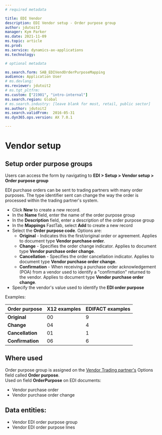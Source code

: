 ```yaml
---
# required metadata

title: EDI Vendor
description: EDI Vendor setup - Order purpose group
author: jdutoit2
manager: Kym Parker
ms.date: 2021-11-09
ms.topic: article
ms.prod: 
ms.service: dynamics-ax-applications
ms.technology: 

# optional metadata

ms.search.form: SAB_EDIVendOrderPurposeMapping  
audience: Application User
# ms.devlang:
ms.reviewer: jdutoit2
# ms.tgt_pltfrm:
ms.custom: ["21901", "intro-internal"]
ms.search.region: Global
# ms.search.industry: [leave blank for most, retail, public sector]
ms.author: jdutoit2
ms.search.validFrom:  2016-05-31
ms.dyn365.ops.version: AX 7.0.1

---
```


# Vendor setup
## Setup order purpose groups

Users can access the form by navigating to **EDI > Setup > Vendor setup > Order purpose group**

EDI purchase orders can be sent to trading partners with many order purposes.  The type identifier sent can change the way the order is processed within the trading partner's system.
-	Click **New** to create a new record. 
-	In the **Name** field, enter the name of the order purpose group
-	In the **Description** field, enter a description of the order purpose group
-	In the **Mappings** FastTab, select **Add** to create a new record
-	Select the **Order purpose code**. Options are:
    -	**Original** - Indicates this the first/original order or agreement. Applies to document type **Vendor purchase order**. 
    -	**Change** - Specifies the order change indicator. Applies to document type **Vendor purchase order change**.
    -	**Cancellation** - Specifies the order cancellation indicator. Applies to document type **Vendor purchase order change**.
    -	**Confirmation** - When receiving a purchase order acknowledgement (POA) from a vendor used to identify a "confirmation" returned to the vendor. Applies to document type **Vendor purchase order change**.
-	Specify the vendor's value used to identify the **EDI order purpose**

Examples: <br>

**Order purpose** 	              | **X12 examples**                      | **EDIFACT examples**
:-------------------------------- |:------------------------------------- |:-------------------------------------
**Original**                      |	00	                                  | 9
**Change**                        |	04                                    | 4
**Cancellation**                  |	01	                                  | 1
**Confirmation**                  |	06	                                  | 6

## Where used
Order purpose group is assigned on the [Vendor Trading partner's](../Trading-partner.md) Options field called **Order purpose**. <br>
Used on field **OrderPurpose** on EDI documents:
- Vendor purchase order
- Vendor purchase order change

## Data entities:
-	Vendor EDI order purpose group
-	Vendor EDI order purpose lines
